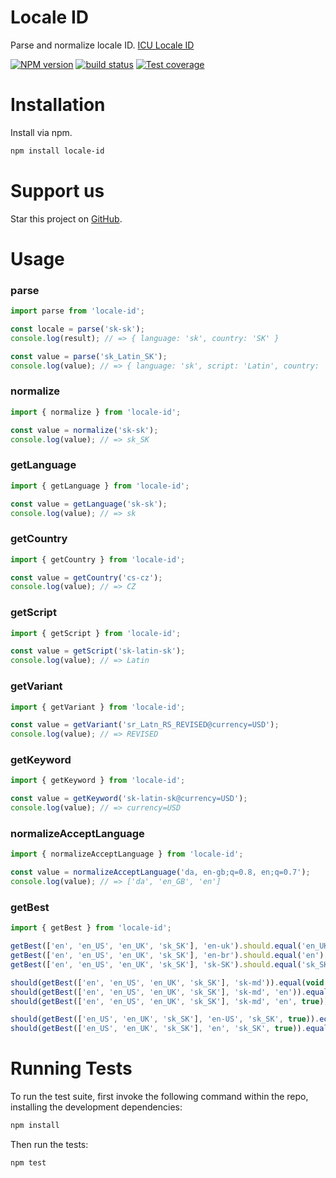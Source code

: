 # Locale ID

Parse and normalize locale ID. [ICU Locale ID](http://userguide.icu-project.org/locale)

[![NPM version][npm-image]][npm-url]
[![build status][travis-image]][travis-url]
[![Test coverage][coveralls-image]][coveralls-url]

[npm-image]: https://img.shields.io/npm/v/locale-id.svg?style=flat-square
[npm-url]: https://www.npmjs.com/locale-id
[travis-image]: https://img.shields.io/travis/CherrySoftware/locale-id/master.svg?style=flat-square
[travis-url]: https://travis-ci.org/CherrySoftware/locale-id
[coveralls-image]: https://img.shields.io/coveralls/CherrySoftware/locale-id/master.svg?style=flat-square
[coveralls-url]: https://coveralls.io/r/CherrySoftware/locale-id?branch=master
[github-url]: https://github.com/CherrySoftware/locale-id

# Installation

Install via npm.

```sh
npm install locale-id
```

# Support us

Star this project on [GitHub][github-url].

# Usage

### parse

```js
import parse from 'locale-id';

const locale = parse('sk-sk');
console.log(result); // => { language: 'sk', country: 'SK' }

const value = parse('sk_Latin_SK');
console.log(value); // => { language: 'sk', script: 'Latin', country: 'SK' }
```

### normalize

```js
import { normalize } from 'locale-id';

const value = normalize('sk-sk');
console.log(value); // => sk_SK
```

### getLanguage

```js
import { getLanguage } from 'locale-id';

const value = getLanguage('sk-sk');
console.log(value); // => sk
```

### getCountry

```js
import { getCountry } from 'locale-id';

const value = getCountry('cs-cz');
console.log(value); // => CZ
```

### getScript

```js
import { getScript } from 'locale-id';

const value = getScript('sk-latin-sk');
console.log(value); // => Latin
```

### getVariant

```js
import { getVariant } from 'locale-id';

const value = getVariant('sr_Latn_RS_REVISED@currency=USD');
console.log(value); // => REVISED
```


### getKeyword

```js
import { getKeyword } from 'locale-id';

const value = getKeyword('sk-latin-sk@currency=USD');
console.log(value); // => currency=USD
```

### normalizeAcceptLanguage

```js
import { normalizeAcceptLanguage } from 'locale-id';

const value = normalizeAcceptLanguage('da, en-gb;q=0.8, en;q=0.7');
console.log(value); // => ['da', 'en_GB', 'en']
```

### getBest

```js
import { getBest } from 'locale-id';

getBest(['en', 'en_US', 'en_UK', 'sk_SK'], 'en-uk').should.equal('en_UK');
getBest(['en', 'en_US', 'en_UK', 'sk_SK'], 'en-br').should.equal('en');
getBest(['en', 'en_US', 'en_UK', 'sk_SK'], 'sk-SK').should.equal('sk_SK');

should(getBest(['en', 'en_US', 'en_UK', 'sk_SK'], 'sk-md')).equal(void 0);
should(getBest(['en', 'en_US', 'en_UK', 'sk_SK'], 'sk-md', 'en')).equal('en');
should(getBest(['en', 'en_US', 'en_UK', 'sk_SK'], 'sk-md', 'en', true)).equal('sk_SK');

should(getBest(['en_US', 'en_UK', 'sk_SK'], 'en-US', 'sk_SK', true)).equal('en_US');
should(getBest(['en_US', 'en_UK', 'sk_SK'], 'en', 'sk_SK', true)).equal('en_US');
```

# Running Tests

To run the test suite, first invoke the following command within the repo, installing the development dependencies:

```sh
npm install
```

Then run the tests:

```sh
npm test
```
